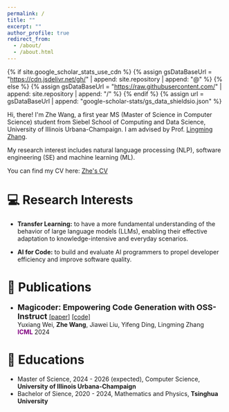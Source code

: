 ```yaml
---
permalink: /
title: ""
excerpt: ""
author_profile: true
redirect_from: 
  - /about/
  - /about.html
---
```


{% if site.google_scholar_stats_use_cdn %}
{% assign gsDataBaseUrl = "https://cdn.jsdelivr.net/gh/" | append: site.repository | append: "@" %}
{% else %}
{% assign gsDataBaseUrl = "https://raw.githubusercontent.com/" | append: site.repository | append: "/" %}
{% endif %}
{% assign url = gsDataBaseUrl | append: "google-scholar-stats/gs_data_shieldsio.json" %}

<span class='anchor' id='about-me'></span>


Hi, there! I'm Zhe Wang, a first year MS (Master of Science in Computer Science) student from Siebel School of Computing and Data Science, University of Illinois Urbana-Champaign.   I am advised by Prof. [Lingming Zhang](https://lingming.cs.illinois.edu).

My research interest includes natural language processing (NLP), software engineering (SE) and machine learning (ML).

You can find my CV here: [Zhe's CV](https://zhewang2001.github.io/assets/Zhe_s_CV_github.pdf)

# 💻 Research Interests 

- **Transfer Learning:** to have a more fundamental understanding of the behavior of large language models (LLMs), enabling their effective adaptation to knowledge-intensive and everyday scenarios.

- **AI for Code:** to build and evaluate AI programmers to propel developer efficiency and improve software quality.



# 📝 Publications 


- <font size="4">**Magicoder: Empowering Code Generation with OSS-Instruct**</font> 
[[paper]](https://arxiv.org/abs/2312.02120) [[code]](https://github.com/ise-uiuc/magicoder) \
Yuxiang Wei, **Zhe Wang**, Jiawei Liu, Yifeng Ding, Lingming Zhang \
<span style="color:purple">**ICML**</span> 2024 



# 📖 Educations
- Master of Science, 2024 - 2026 (expected), Computer Science, **University of Illinois Urbana-Champaign**
- Bachelor of Sience, 2020 - 2024, Mathematics and Physics, **Tsinghua University**



